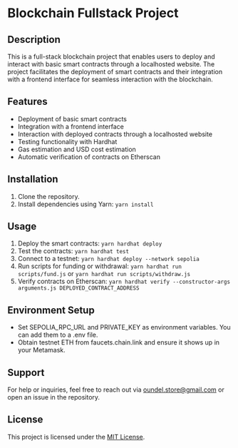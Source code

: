 # Blockchain Fullstack Project

## Description
This is a full-stack blockchain project that enables users to deploy and interact with basic smart contracts through a localhosted website. The project facilitates the deployment of smart contracts and their integration with a frontend interface for seamless interaction with the blockchain.

## Features
- Deployment of basic smart contracts
- Integration with a frontend interface
- Interaction with deployed contracts through a localhosted website
- Testing functionality with Hardhat
- Gas estimation and USD cost estimation
- Automatic verification of contracts on Etherscan

## Installation
1. Clone the repository.
2. Install dependencies using Yarn: `yarn install`

## Usage
1. Deploy the smart contracts: `yarn hardhat deploy`
2. Test the contracts: `yarn hardhat test`
3. Connect to a testnet: `yarn hardhat deploy --network sepolia`
4. Run scripts for funding or withdrawal: `yarn hardhat run scripts/fund.js` or `yarn hardhat run scripts/withdraw.js`
5. Verify contracts on Etherscan: `yarn hardhat verify --constructor-args arguments.js DEPLOYED_CONTRACT_ADDRESS`

## Environment Setup
- Set SEPOLIA_RPC_URL and PRIVATE_KEY as environment variables. You can add them to a .env file.
- Obtain testnet ETH from faucets.chain.link and ensure it shows up in your Metamask.

## Support
For help or inquiries, feel free to reach out via oundel.store@gmail.com or open an issue in the repository.

## License
This project is licensed under the [MIT License](LICENSE).
